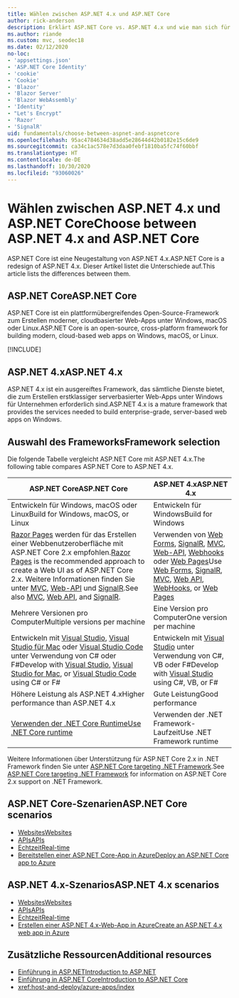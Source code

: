 ```yaml
---
title: Wählen zwischen ASP.NET 4.x und ASP.NET Core
author: rick-anderson
description: Erklärt ASP.NET Core vs. ASP.NET 4.x und wie man sich für eines von beiden entscheidet.
ms.author: riande
ms.custom: mvc, seodec18
ms.date: 02/12/2020
no-loc:
- 'appsettings.json'
- 'ASP.NET Core Identity'
- 'cookie'
- 'Cookie'
- 'Blazor'
- 'Blazor Server'
- 'Blazor WebAssembly'
- 'Identity'
- "Let's Encrypt"
- 'Razor'
- 'SignalR'
uid: fundamentals/choose-between-aspnet-and-aspnetcore
ms.openlocfilehash: 95ac4784634d38add5e28644d42b0182e15c6de9
ms.sourcegitcommit: ca34c1ac578e7d3daa0febf1810ba5fc74f60bbf
ms.translationtype: HT
ms.contentlocale: de-DE
ms.lasthandoff: 10/30/2020
ms.locfileid: "93060026"
---
```

# <a name="choose-between-aspnet-4x-and-aspnet-core"></a><span data-ttu-id="be36f-103">Wählen zwischen ASP.NET 4.x und ASP.NET Core</span><span class="sxs-lookup"><span data-stu-id="be36f-103">Choose between ASP.NET 4.x and ASP.NET Core</span></span>

<span data-ttu-id="be36f-104">ASP.NET Core ist eine Neugestaltung von ASP.NET 4.x.</span><span class="sxs-lookup"><span data-stu-id="be36f-104">ASP.NET Core is a redesign of ASP.NET 4.x.</span></span> <span data-ttu-id="be36f-105">Dieser Artikel listet die Unterschiede auf.</span><span class="sxs-lookup"><span data-stu-id="be36f-105">This article lists the differences between them.</span></span>

## <a name="aspnet-core"></a><span data-ttu-id="be36f-106">ASP.NET Core</span><span class="sxs-lookup"><span data-stu-id="be36f-106">ASP.NET Core</span></span>

<span data-ttu-id="be36f-107">ASP.NET Core ist ein plattformübergreifendes Open-Source-Framework zum Erstellen moderner, cloudbasierter Web-Apps unter Windows, macOS oder Linux.</span><span class="sxs-lookup"><span data-stu-id="be36f-107">ASP.NET Core is an open-source, cross-platform framework for building modern, cloud-based web apps on Windows, macOS, or Linux.</span></span>

[!INCLUDE[](~/includes/benefits.md)]

## <a name="aspnet-4x"></a><span data-ttu-id="be36f-108">ASP.NET 4.x</span><span class="sxs-lookup"><span data-stu-id="be36f-108">ASP.NET 4.x</span></span>

<span data-ttu-id="be36f-109">ASP.NET 4.x ist ein ausgereiftes Framework, das sämtliche Dienste bietet, die zum Erstellen erstklassiger serverbasierter Web-Apps unter Windows für Unternehmen erforderlich sind.</span><span class="sxs-lookup"><span data-stu-id="be36f-109">ASP.NET 4.x is a mature framework that provides the services needed to build enterprise-grade, server-based web apps on Windows.</span></span>

## <a name="framework-selection"></a><span data-ttu-id="be36f-110">Auswahl des Frameworks</span><span class="sxs-lookup"><span data-stu-id="be36f-110">Framework selection</span></span>

<span data-ttu-id="be36f-111">Die folgende Tabelle vergleicht ASP.NET Core mit ASP.NET 4.x.</span><span class="sxs-lookup"><span data-stu-id="be36f-111">The following table compares ASP.NET Core to ASP.NET 4.x.</span></span>

| <span data-ttu-id="be36f-112">ASP.NET Core</span><span class="sxs-lookup"><span data-stu-id="be36f-112">ASP.NET Core</span></span> | <span data-ttu-id="be36f-113">ASP.NET 4.x</span><span class="sxs-lookup"><span data-stu-id="be36f-113">ASP.NET 4.x</span></span> |
|---|---|
|<span data-ttu-id="be36f-114">Entwickeln für Windows, macOS oder Linux</span><span class="sxs-lookup"><span data-stu-id="be36f-114">Build for Windows, macOS, or Linux</span></span>|<span data-ttu-id="be36f-115">Entwickeln für Windows</span><span class="sxs-lookup"><span data-stu-id="be36f-115">Build for Windows</span></span>|
|<span data-ttu-id="be36f-116">[Razor Pages](xref:razor-pages/index) werden für das Erstellen einer Webbenutzeroberfläche mit ASP.NET Core 2.x empfohlen.</span><span class="sxs-lookup"><span data-stu-id="be36f-116">[Razor Pages](xref:razor-pages/index) is the recommended approach to create a Web UI as of ASP.NET Core 2.x.</span></span> <span data-ttu-id="be36f-117">Weitere Informationen finden Sie unter [MVC](xref:mvc/overview), [Web-API](xref:tutorials/first-web-api) und [SignalR](xref:signalr/introduction).</span><span class="sxs-lookup"><span data-stu-id="be36f-117">See also [MVC](xref:mvc/overview), [Web API](xref:tutorials/first-web-api), and [SignalR](xref:signalr/introduction).</span></span>|<span data-ttu-id="be36f-118">Verwenden von [Web Forms](/aspnet/web-forms), [SignalR](/aspnet/signalr), [MVC](/aspnet/mvc), [Web-API](/aspnet/web-api/), [Webhooks](/aspnet/webhooks/) oder [Web Pages](/aspnet/web-pages)</span><span class="sxs-lookup"><span data-stu-id="be36f-118">Use [Web Forms](/aspnet/web-forms), [SignalR](/aspnet/signalr), [MVC](/aspnet/mvc), [Web API](/aspnet/web-api/), [WebHooks](/aspnet/webhooks/), or [Web Pages](/aspnet/web-pages)</span></span>|
|<span data-ttu-id="be36f-119">Mehrere Versionen pro Computer</span><span class="sxs-lookup"><span data-stu-id="be36f-119">Multiple versions per machine</span></span>|<span data-ttu-id="be36f-120">Eine Version pro Computer</span><span class="sxs-lookup"><span data-stu-id="be36f-120">One version per machine</span></span>|
|<span data-ttu-id="be36f-121">Entwickeln mit [Visual Studio](https://visualstudio.microsoft.com/vs/), [Visual Studio für Mac](https://visualstudio.microsoft.com/vs/mac/) oder [Visual Studio Code](https://code.visualstudio.com/) unter Verwendung von C# oder F#</span><span class="sxs-lookup"><span data-stu-id="be36f-121">Develop with [Visual Studio](https://visualstudio.microsoft.com/vs/), [Visual Studio for Mac](https://visualstudio.microsoft.com/vs/mac/), or [Visual Studio Code](https://code.visualstudio.com/) using C# or F#</span></span>|<span data-ttu-id="be36f-122">Entwickeln mit [Visual Studio](https://visualstudio.microsoft.com/vs/) unter Verwendung von C#, VB oder F#</span><span class="sxs-lookup"><span data-stu-id="be36f-122">Develop with [Visual Studio](https://visualstudio.microsoft.com/vs/) using C#, VB, or F#</span></span>|
|<span data-ttu-id="be36f-123">Höhere Leistung als ASP.NET 4.x</span><span class="sxs-lookup"><span data-stu-id="be36f-123">Higher performance than ASP.NET 4.x</span></span>|<span data-ttu-id="be36f-124">Gute Leistung</span><span class="sxs-lookup"><span data-stu-id="be36f-124">Good performance</span></span>|
|[<span data-ttu-id="be36f-125">Verwenden der .NET Core Runtime</span><span class="sxs-lookup"><span data-stu-id="be36f-125">Use .NET Core runtime</span></span>](/dotnet/standard/choosing-core-framework-server)|<span data-ttu-id="be36f-126">Verwenden der .NET Framework-Laufzeit</span><span class="sxs-lookup"><span data-stu-id="be36f-126">Use .NET Framework runtime</span></span>|

<span data-ttu-id="be36f-127">Weitere Informationen über Unterstützung für ASP.NET Core 2.x in .NET Framework finden Sie unter [ASP.NET Core targeting .NET Framework](xref:index#target-framework).</span><span class="sxs-lookup"><span data-stu-id="be36f-127">See [ASP.NET Core targeting .NET Framework](xref:index#target-framework) for information on ASP.NET Core 2.x support on .NET Framework.</span></span>

## <a name="aspnet-core-scenarios"></a><span data-ttu-id="be36f-128">ASP.NET Core-Szenarien</span><span class="sxs-lookup"><span data-stu-id="be36f-128">ASP.NET Core scenarios</span></span>

* [<span data-ttu-id="be36f-129">Websites</span><span class="sxs-lookup"><span data-stu-id="be36f-129">Websites</span></span>](xref:tutorials/first-mvc-app/index)
* [<span data-ttu-id="be36f-130">APIs</span><span class="sxs-lookup"><span data-stu-id="be36f-130">APIs</span></span>](xref:tutorials/first-web-api)
* [<span data-ttu-id="be36f-131">Echtzeit</span><span class="sxs-lookup"><span data-stu-id="be36f-131">Real-time</span></span>](xref:signalr/introduction)
* [<span data-ttu-id="be36f-132">Bereitstellen einer ASP.NET Core-App in Azure</span><span class="sxs-lookup"><span data-stu-id="be36f-132">Deploy an ASP.NET Core app to Azure</span></span>](/azure/app-service/app-service-web-get-started-dotnet)

## <a name="aspnet-4x-scenarios"></a><span data-ttu-id="be36f-133">ASP.NET 4.x-Szenarios</span><span class="sxs-lookup"><span data-stu-id="be36f-133">ASP.NET 4.x scenarios</span></span>

* [<span data-ttu-id="be36f-134">Websites</span><span class="sxs-lookup"><span data-stu-id="be36f-134">Websites</span></span>](/aspnet/mvc)
* [<span data-ttu-id="be36f-135">APIs</span><span class="sxs-lookup"><span data-stu-id="be36f-135">APIs</span></span>](/aspnet/web-api)
* [<span data-ttu-id="be36f-136">Echtzeit</span><span class="sxs-lookup"><span data-stu-id="be36f-136">Real-time</span></span>](/aspnet/signalr)
* [<span data-ttu-id="be36f-137">Erstellen einer ASP.NET 4.x-Web-App in Azure</span><span class="sxs-lookup"><span data-stu-id="be36f-137">Create an ASP.NET 4.x web app in Azure</span></span>](/azure/app-service/app-service-web-get-started-dotnet-framework)

## <a name="additional-resources"></a><span data-ttu-id="be36f-138">Zusätzliche Ressourcen</span><span class="sxs-lookup"><span data-stu-id="be36f-138">Additional resources</span></span>

* [<span data-ttu-id="be36f-139">Einführung in ASP.NET</span><span class="sxs-lookup"><span data-stu-id="be36f-139">Introduction to ASP.NET</span></span>](/aspnet/overview)
* [<span data-ttu-id="be36f-140">Einführung in ASP.NET Core</span><span class="sxs-lookup"><span data-stu-id="be36f-140">Introduction to ASP.NET Core</span></span>](xref:index)
* <xref:host-and-deploy/azure-apps/index>
